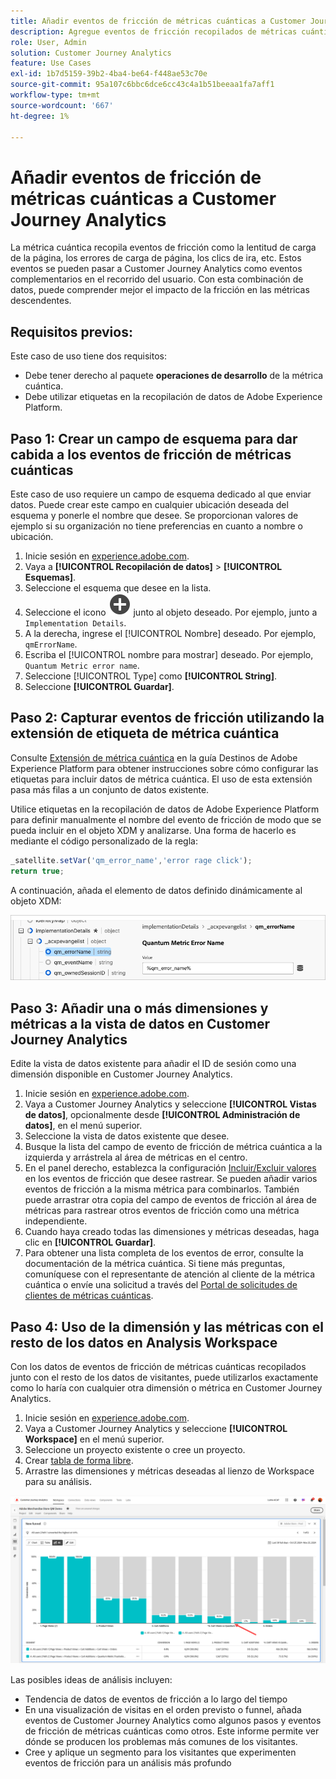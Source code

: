 ```yaml
---
title: Añadir eventos de fricción de métricas cuánticas a Customer Journey Analytics
description: Agregue eventos de fricción recopilados de métricas cuánticas a los datos de comportamiento de Customer Journey Analytics para profundizar en las perspectivas en CJA.
role: User, Admin
solution: Customer Journey Analytics
feature: Use Cases
exl-id: 1b7d5159-39b2-4ba4-be64-f448ae53c70e
source-git-commit: 95a107c6bbc6dce6cc43c4a1b51beeaa1fa7aff1
workflow-type: tm+mt
source-wordcount: '667'
ht-degree: 1%

---
```


# Añadir eventos de fricción de métricas cuánticas a Customer Journey Analytics

La métrica cuántica recopila eventos de fricción como la lentitud de carga de la página, los errores de carga de página, los clics de ira, etc. Estos eventos se pueden pasar a Customer Journey Analytics como eventos complementarios en el recorrido del usuario. Con esta combinación de datos, puede comprender mejor el impacto de la fricción en las métricas descendentes.

## Requisitos previos:

Este caso de uso tiene dos requisitos:

* Debe tener derecho al paquete **operaciones de desarrollo** de la métrica cuántica.
* Debe utilizar etiquetas en la recopilación de datos de Adobe Experience Platform.

## Paso 1: Crear un campo de esquema para dar cabida a los eventos de fricción de métricas cuánticas

Este caso de uso requiere un campo de esquema dedicado al que enviar datos. Puede crear este campo en cualquier ubicación deseada del esquema y ponerle el nombre que desee. Se proporcionan valores de ejemplo si su organización no tiene preferencias en cuanto a nombre o ubicación.

1. Inicie sesión en [experience.adobe.com](https://experience.adobe.com).
1. Vaya a **[!UICONTROL Recopilación de datos]** > **[!UICONTROL Esquemas]**.
1. Seleccione el esquema que desee en la lista.
1. Seleccione el icono ![Agregar campo](/help/assets/icons/AddCircle.svg) junto al objeto deseado. Por ejemplo, junto a `Implementation Details`.
1. A la derecha, ingrese el [!UICONTROL Nombre] deseado. Por ejemplo, `qmErrorName`.
1. Escriba el [!UICONTROL nombre para mostrar] deseado. Por ejemplo, `Quantum Metric error name`.
1. Seleccione [!UICONTROL Type] como **[!UICONTROL String]**.
1. Seleccione **[!UICONTROL Guardar]**.

## Paso 2: Capturar eventos de fricción utilizando la extensión de etiqueta de métrica cuántica

Consulte [Extensión de métrica cuántica](https://experienceleague.adobe.com/en/docs/experience-platform/destinations/catalog/analytics/quantum-metric) en la guía Destinos de Adobe Experience Platform para obtener instrucciones sobre cómo configurar las etiquetas para incluir datos de métrica cuántica. El uso de esta extensión pasa más filas a un conjunto de datos existente.

Utilice etiquetas en la recopilación de datos de Adobe Experience Platform para definir manualmente el nombre del evento de fricción de modo que se pueda incluir en el objeto XDM y analizarse. Una forma de hacerlo es mediante el código personalizado de la regla:

```js
_satellite.setVar('qm_error_name','error rage click');
return true;
```

A continuación, añada el elemento de datos definido dinámicamente al objeto XDM:

![Captura de pantalla del nombre de error de métrica cuántica](assets/error-name.png)

## Paso 3: Añadir una o más dimensiones y métricas a la vista de datos en Customer Journey Analytics

Edite la vista de datos existente para añadir el ID de sesión como una dimensión disponible en Customer Journey Analytics.

1. Inicie sesión en [experience.adobe.com](https://experience.adobe.com).
1. Vaya a Customer Journey Analytics y seleccione **[!UICONTROL Vistas de datos]**, opcionalmente desde **[!UICONTROL Administración de datos]**, en el menú superior.
1. Seleccione la vista de datos existente que desee.
1. Busque la lista del campo de evento de fricción de métrica cuántica a la izquierda y arrástrela al área de métricas en el centro.
1. En el panel derecho, establezca la configuración [Incluir/Excluir valores](/help/data-views/component-settings/include-exclude-values.md) en los eventos de fricción que desee rastrear. Se pueden añadir varios eventos de fricción a la misma métrica para combinarlos. También puede arrastrar otra copia del campo de eventos de fricción al área de métricas para rastrear otros eventos de fricción como una métrica independiente.
1. Cuando haya creado todas las dimensiones y métricas deseadas, haga clic en **[!UICONTROL Guardar]**.
1. Para obtener una lista completa de los eventos de error, consulte la documentación de la métrica cuántica. Si tiene más preguntas, comuníquese con el representante de atención al cliente de la métrica cuántica o envíe una solicitud a través del [Portal de solicitudes de clientes de métricas cuánticas](https://community.quantummetric.com/s/public-support-page).

## Paso 4: Uso de la dimensión y las métricas con el resto de los datos en Analysis Workspace

Con los datos de eventos de fricción de métricas cuánticas recopilados junto con el resto de los datos de visitantes, puede utilizarlos exactamente como lo haría con cualquier otra dimensión o métrica en Customer Journey Analytics.

1. Inicie sesión en [experience.adobe.com](https://experience.adobe.com).
1. Vaya a Customer Journey Analytics y seleccione **[!UICONTROL Workspace]** en el menú superior.
1. Seleccione un proyecto existente o cree un proyecto.
1. Crear [tabla de forma libre](/help/analysis-workspace/visualizations/freeform-table/freeform-table.md).
1. Arrastre las dimensiones y métricas deseadas al lienzo de Workspace para su análisis.

![Gráfico de fricción](assets/friction-graph.png)

Las posibles ideas de análisis incluyen:

* Tendencia de datos de eventos de fricción a lo largo del tiempo
* En una visualización de visitas en el orden previsto o funnel, añada eventos de Customer Journey Analytics como algunos pasos y eventos de fricción de métricas cuánticas como otros. Este informe permite ver dónde se producen los problemas más comunes de los visitantes.
* Cree y aplique un segmento para los visitantes que experimenten eventos de fricción para un análisis más profundo
